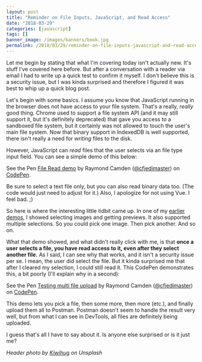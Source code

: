 ```yaml
---
layout: post
title: "Reminder on File Inputs, JavaScript, and Read Access"
date: "2018-03-29"
categories: [javascript]
tags: []
banner_image: /images/banners/book.jpg
permalink: /2018/03/29/reminder-on-file-inputs-javascript-and-read-access
---
```


Let me begin by stating that what I'm covering today isn't actually new. It's stuff I've covered here before. But after a conversation with a reader via email I had to write up a quick test to confirm it myself. I don't believe this is a security issue, but I was kinda surprised and therefore I figured it was best to whip up a quick blog post.

Let's begin with some basics. I assume you know that JavaScript running in the browser does not have access to your file system. That's a really, *really* good thing. Chrome used to support a file system API (and it may still support it, but it's definitely deprecated) that gave you access to a sandboxed file system, but it certainly was not allowed to touch the user's main file system. Now that binary support in IndexedDB is well supported, there isn't really a need for *writing* files to the disk. 

However, JavaScript can *read* files that the user selects via an file type input field. You can see a simple demo of this below:

<p data-height="300" data-theme-id="0" data-slug-hash="ZxrqEz" data-default-tab="result" data-user="cfjedimaster" data-embed-version="2" data-pen-title="File Read demo" class="codepen">See the Pen <a href="https://codepen.io/cfjedimaster/pen/ZxrqEz/">File Read demo</a> by Raymond Camden (<a href="https://codepen.io/cfjedimaster">@cfjedimaster</a>) on <a href="https://codepen.io">CodePen</a>.</p>
<script async src="https://static.codepen.io/assets/embed/ei.js"></script>

Be sure to select a text file only, but you can also read binary data too. (The code would just need to adjust for it.) Also, I apologize for not using Vue. I feel bad. ;)

So here is where the interesting little tidbit came up. In one of my [earlier demos](https://www.raymondcamden.com/2014/04/14/MultiFile-Uploads-and-Multiple-Selects-Part-2/), I showed selecting images and getting previews. It also supported multiple selections. So you could pick one image. Then pick another. And so on. 

What that demo showed, and what didn't really click with me, is that **once a user selects a file, you have read access to it, even after they select another file.** As I said, I can see why that works, and it isn't a security issue per se. I mean, the user did select the file. But it kinda surprised me that after I cleared my selection, I could still read it. This CodePen demonstrates this, a bit poorly (I'll explain why in a second):

<p data-height="300" data-theme-id="0" data-slug-hash="MVrLNo" data-default-tab="jresult" data-user="cfjedimaster" data-embed-version="2" data-pen-title="Testing multi file upload" class="codepen">See the Pen <a href="https://codepen.io/cfjedimaster/pen/MVrLNo/">Testing multi file upload</a> by Raymond Camden (<a href="https://codepen.io/cfjedimaster">@cfjedimaster</a>) on <a href="https://codepen.io">CodePen</a>.</p>
<script async src="https://static.codepen.io/assets/embed/ei.js"></script>

This demo lets you pick a file, then some more, then more (etc.), and finally upload them all to Postman. Postman doesn't seem to handle the result very well, but from what I can see in DevTools, all files are definitely being uploaded. 

I guess that's all I have to say about it. Is anyone else surprised or is it just me?

<i>Header photo by <a href="https://unsplash.com/photos/5bzMOpMTDRM?utm_source=unsplash&utm_medium=referral&utm_content=creditCopyText">Kiwihug</a> on Unsplash</i>
